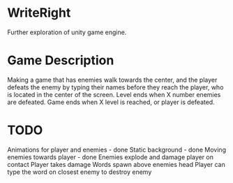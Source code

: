 # WriteRight

Further exploration of unity game engine. 

# Game Description
Making a game that has enemies walk towards the center, and the player defeats the enemy by typing their names before they reach the player, who is located in the center of the screen. Level ends when X number enemies are defeated. Game ends when X level is reached, or player is defeated.

# TODO
Animations for player and enemies - done
Static background - done
Moving enemies towards player - done
Enemies explode and damage player on contact
Player takes damage
Words spawn above enemies head
Player can type the word on closest enemy to destroy enemy